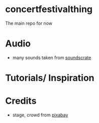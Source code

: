 # concertfestivalthing
The main repo for now

# Audio 
* many sounds taken from [soundscrate](https://www.soundscrate.com")

# Tutorials/ Inspiration

# Credits
* stage, crowd from [pixabay](https://www.pixabay.com")
